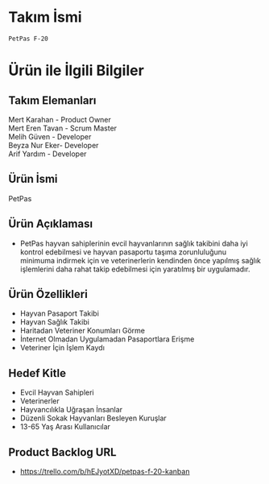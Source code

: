 # Takım İsmi

    PetPas F-20
  
  
# Ürün ile İlgili Bilgiler
 ## Takım Elemanları
  Mert Karahan - Product Owner  
  Mert Eren Tavan - Scrum Master   
  Melih Güven - Developer  
  Beyza Nur Eker- Developer  
  Arif Yardım - Developer

 ## Ürün İsmi
  
  PetPas 
  
 ## Ürün Açıklaması

- PetPas hayvan sahiplerinin evcil hayvanlarının sağlık takibini daha iyi kontrol edebilmesi ve hayvan pasaportu taşıma zorunluluğunu minimuma indirmek için ve veterinerlerin kendinden önce yapılmış sağlık işlemlerini daha rahat takip edebilmesi için yaratılmış bir uygulamadır.

## Ürün Özellikleri

- Hayvan Pasaport Takibi
- Hayvan Sağlık Takibi
- Haritadan Veteriner Konumları Görme
- İnternet Olmadan Uygulamadan Pasaportlara Erişme
- Veteriner İçin İşlem Kaydı

## Hedef Kitle
- Evcil Hayvan Sahipleri
- Veterinerler
- Hayvancılıkla Uğraşan İnsanlar
- Düzenli Sokak Hayvanları Besleyen Kuruşlar
- 13-65 Yaş Arası Kullanıcılar

## Product Backlog URL

- https://trello.com/b/hEJyotXD/petpas-f-20-kanban



  
